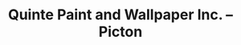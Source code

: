---
title: "Quinte Paint and Wallpaper Inc. – Picton"
url: /picton/quinte-paint-and-wallpaper-inc-picton/
shop: Farben
---